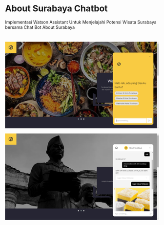 # About Surabaya Chatbot
Implementasi Watson Assistant Untuk Menjelajahi Potensi Wisata Surabaya bersama Chat Bot About Surabaya
# 
![alt text](https://raw.githubusercontent.com/ayatullohnur/aboutsurabaya/master/Screenshot%20(20).png?raw=true)

![alt text](https://raw.githubusercontent.com/ayatullohnur/aboutsurabaya/master/Screenshot%20(21).png?raw=true)



